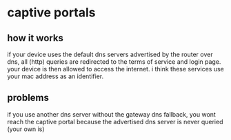 # captive portals

## how it works
if your device uses the default dns servers advertised by the router over dns, all (http) queries are redirected to the terms of service and login page.
your device is then allowed to access the internet. i think these services use your mac address as an identifier.

## problems
if you use another dns server without the gateway dns fallback, you wont reach the captive portal because the advertised dns server is never queried (your own is)

